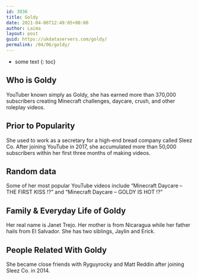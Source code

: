 ```yaml
---
id: 3936
title: Goldy
date: 2021-04-06T12:49:05+00:00
author: Laima
layout: post
guid: https://ukdataservers.com/goldy/
permalink: /04/06/goldy/
---
```


* some text
{: toc}


## Who is Goldy
                  
                  
                  
YouTuber known simply as Goldy, she has earned more than 370,000 subscribers creating Minecraft challenges, daycare, crush, and other roleplay videos. 
                  
              
            
              
            
                
                
                
## Prior to Popularity
                  
                  
                  
She used to work as a secretary for a high-end bread company called Sleez Co. After joining YouTube in 2017, she accumulated more than 50,000 subscribers within her first three months of making videos. 
                  
              
            
              
            
                
                
                
## Random data
                  
                  
                  
Some of her most popular YouTube videos include &#8220;Minecraft Daycare &#8211; THE FIRST KISS !?&#8221; and &#8220;Minecraft Daycare &#8211; GOLDY IS HOT !?&#8221; 
                  
              
            
              
            
                
                
                
## Family & Everyday Life of Goldy
                  
                  
                  
Her real name is Janet Trejo. Her mother is from Nicaragua while her father hails from El Salvador. She has two siblings, Jaylin and Erick. 
                  
              
            
              
            
                
                
                
## People Related With Goldy
                  
                  
                  
She became close friends with Ryguyrocky and Matt Reddin after joining Sleez Co. in 2014. 
                  
              
            
              
            
                
              
            
              
              
            
            
              
            
          
          
          